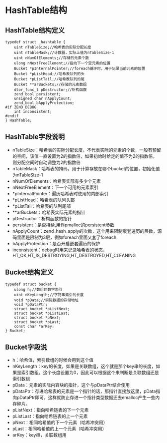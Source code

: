 # HashTable结构

## HashTable结构定义

    typedef struct _hashtable {
        uint nTableSize;//哈希表的实际分配长度
        uint nTableMask;//计数器，实际上值为nTableSize-1
        uint nNumOfElements;//存储的元素个数
        ulong nNextFreeElement;//指向下一个空元素的位置
        Bucket *pInternalPointer;//foreach循环时，用于记录当前元素的位置
        Bucket *pListHead;//哈希表队列的头
        Bucket *pListTail;//哈希表队列的尾
        Bucket **arBuckets;//存储的元素数组
        dtor_func_t pDestructor;//析构函数
        zend_bool persistent;
        unsigned char nApplyCount;
        zend_bool bApplyProtection;
    #if ZEND_DEBUG
        int inconsistent;
    #endif
    } HashTable;
    
## HashTable字段说明

* nTableSize：哈希表的实际分配长度，不代表实际的元素的个数，一般有预留的空间，该值一直设置为2的指数倍，如果初始时给定的值不为2的指数倍，
则分配空间时自动调整为2的指数倍
* nTableMask：哈希表的掩码，用于计算存放在哪个bucket的位置，初始化值为nTableSize-1
* nNumOfElements：哈希表实际有多少个元素
* nNextFreeElement：下一个可用的元素索引
* *pInternalPointer：遍历哈希表时使用的内部索引
* *pListHead：哈希表的队列头部
* *pListTail：哈希表的队列尾部
* **arBuckets：哈希表实际元素的指针
* pDestructor：析构函数的指针
* persistent：是否持续,用作pmalloc的persistent参数
* nApplyCount：zend_hash_apply的次数，这个用来限制嵌套遍历的层数，源码里面是限制为3层，例如foreach里面又套了foreach
* bApplyProtection：是否开启嵌套遍历的保护
* inconsistent：debug时用来记录哈希表的状态，HT_OK,HT_IS_DESTROYING,HT_DESTROYED,HT_CLEANING
    
## Bucket结构定义

    typedef struct bucket {
    	ulong h;//数组的数字索引
    	uint nKeyLength;//字符串索引的长度
    	void *pData;//实际数据的存储地址
    	void *pDataPtr;
    	struct bucket *pListNext;
    	struct bucket *pListLast;
    	struct bucket *pNext;
    	struct bucket *pLast;
    	const char *arKey;
    } Bucket;
    
## Bucket字段说

* h：哈希值，索引数组的时候会用到这个值
* nKeyLength：key的长度，如果是关联数组，这个就是那个key串的长度，如果是索引数组，这个长度设置为0，因此可以根据这个来判断是关联数组还是索引数组
* pData：元素的实际内容块的指针，这个与pDataPtr结合使用
* pDataPtr：存进哈希表的元素是一个指针的话，那指针直接放这里，pData指向pDataPtr即可。这样就防止存进一个指针类型数据还去emalloc产生一些内存碎片。
* pListNext：指向哈希链表的下一个元素
* pListLast：指向哈希链表的上一个元素
* pNext：相同哈希值的下一个元素（哈希冲突用） 
* pLast：相同哈希值的上一个元素（哈希冲突用）
* arKey：key串，关联数组用